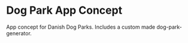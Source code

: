 # Dog Park App Concept
App concept for Danish Dog Parks. Includes a custom made dog-park-generator.
